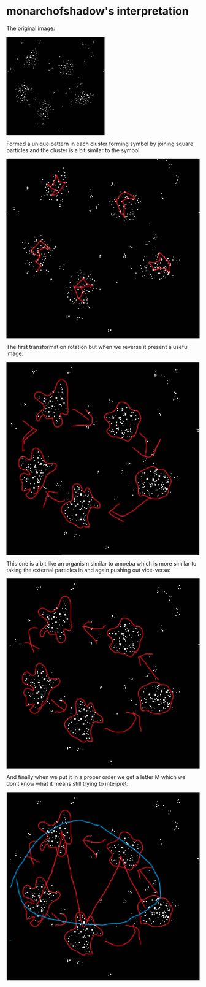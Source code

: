 # monarchofshadow's interpretation

The original image:

<img src="../../Candidates/visual/original_square.png" align="center" />

Formed a unique pattern in each cluster forming symbol by joining square particles and the cluster is a bit similar to the symbol:

<img src="../visual/monarchofshadow1.png" align="center" />

The first transformation rotation but when we reverse it present a useful image:

<img src="../visual/monarchofshadow2.png" align="center" />

This one is a bit like an organism similar to amoeba which is more similar to taking the external particles in and again pushing out vice-versa:

<img src="../visual/monarchofshadow3.png" align="center" />

And finally when we put it in a proper order we get a letter M which we don’t know what it means still trying to interpret:

<img src="../visual/monarchofshadow4.png" align="center" />